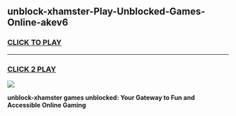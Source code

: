 
## unblock-xhamster-Play-Unblocked-Games-Online-akev6
<h3>
<a href="https://premium76.site?title=unblock-xhamster&ref=25A">CLICK TO PLAY</a></h3>
<hr>

<h3>
<a href="https://premium76.site?title=unblock-xhamster&ref=25A">CLICK 2 PLAY</a>
  
</h3>

<a href="https://premium76.site?title=unblock-xhamster&ref=25A"><img src="https://clearcache.store/games.png"></a>


**unblock-xhamster games unblocked: Your Gateway to Fun and Accessible Online Gaming**
